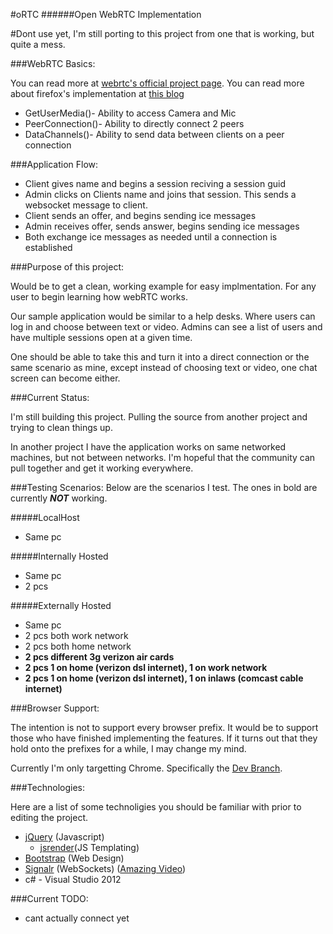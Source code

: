 #oRTC
######Open WebRTC Implementation


#Dont use yet, I'm still porting to this project from one that is working, but quite a mess.


###WebRTC Basics:

You can read more at [webrtc's official project page](http://www.webrtc.org/blog). 
You can read more about firefox's implementation at [this blog](http://mozillamediagoddess.org/category/webrtc/)

* GetUserMedia()- Ability to access Camera and Mic
* PeerConnection()- Ability to directly connect 2 peers
* DataChannels()- Ability to send data between clients on a peer connection

###Application Flow:

* Client gives name and begins a session reciving a session guid
* Admin clicks on Clients name and joins that session. This sends a websocket message to client.
* Client sends an offer, and begins sending ice messages
* Admin receives offer, sends answer, begins sending ice messages
* Both exchange ice messages as needed until a connection is established

###Purpose of this project:

Would be to get a clean, working example for easy implmentation. For any user to begin learning how webRTC works.

Our sample application would be similar to a help desks. Where users can log in and choose between text or video. Admins can see a list of users and have multiple sessions open at a given time.

One should be able to take this and turn it into a direct connection or the same scenario as mine, except instead of choosing text or video, one chat screen can become either.

###Current Status:

I'm still building this project. Pulling the source from another project and trying to clean things up.

In another project I have the application works on same networked machines, but not between networks. I'm hopeful that the community can pull together and get it working everywhere.


###Testing Scenarios:
Below are the scenarios I test. The ones in bold are currently **_NOT_** working.

#####LocalHost
* Same pc

#####Internally Hosted
* Same pc
* 2 pcs

#####Externally Hosted
* Same pc
* 2 pcs both work network
* 2 pcs both home network
* **2 pcs different 3g verizon air cards**
* **2 pcs 1 on home (verizon dsl internet), 1 on work network**
* **2 pcs 1 on home (verizon dsl internet), 1 on inlaws (comcast cable internet)**


###Browser Support:

The intention is not to support every browser prefix. It would be to support those who have finished implementing the features. If it turns out that they hold onto the prefixes for a while, I may change my mind.

Currently I'm only targetting Chrome. Specifically the [Dev Branch](http://www.chromium.org/getting-involved/dev-channel).


###Technologies:

Here are a list of some technoligies you should be familiar with prior to editing the project.

* [jQuery](http://jquery.com/) (Javascript)
	* [jsrender](https://github.com/BorisMoore/jsrender)(JS Templating)
* [Bootstrap](http://twitter.github.com/bootstrap/) (Web Design)
* [Signalr](https://github.com/SignalR/SignalR) (WebSockets) ([Amazing Video](http://vimeo.com/43659069))
* c# - Visual Studio 2012


###Current TODO:
* cant actually connect yet
